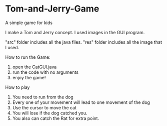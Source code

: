# Tom-and-Jerry-Game
A simple game for kids

I make a Tom and Jerry concept.
I used images in the GUI program.

"src" folder includes all the java files.
"res" folder includes all the image that I used.

How to run the Game:
 1. open the CatGUI.java
 2. run the code with no arguments
 3. enjoy the game!
 
 How to play
 1. You need to run from the dog
 2. Every one of your movement will lead to one movement of the dog
 3. Use the cursor to move the cat
 4. You will lose if the dog catched you.
 5. You also can catch the Rat for extra point.
